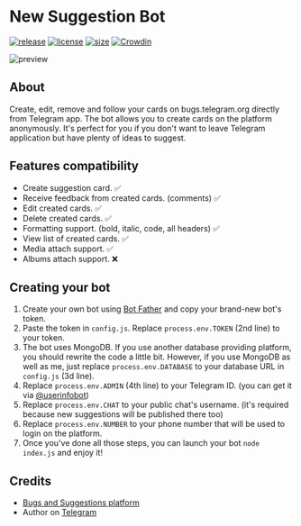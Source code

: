 # New Suggestion Bot
[![release](https://img.shields.io/badge/release-v3.6.2-green.svg?style=flat)]()
[![license](https://img.shields.io/github/license/s0ftik3/newsuggestion-bot)]()
[![size](https://img.shields.io/github/languages/code-size/s0ftik3/newsuggestion-bot)]()
[![Crowdin](https://badges.crowdin.net/newsuggestion-bot/localized.svg)](https://crowdin.com/project/newsuggestion-bot)

![preview](https://i.ibb.co/yk0PMp5/preview.png)

## About
Create, edit, remove and follow your cards on bugs.telegram.org directly from Telegram app. The bot allows you to create cards on the platform anonymously. It's perfect for you if you don't want to leave Telegram application but have plenty of ideas to suggest.

## Features compatibility
* Create suggestion card. ✅
* Receive feedback from created cards. (comments) ✅
* Edit created cards. ✅
* Delete created cards. ✅
* Formatting support. (bold, italic, code, all headers) ✅
* View list of created cards. ✅
* Media attach support. ✅
* Albums attach support. ❌

## Creating your bot
1) Create your own bot using [Bot Father](https://t.me/BotFather) and copy your brand-new bot's token.
2) Paste the token in `config.js`. Replace `process.env.TOKEN` (2nd line) to your token.
3) The bot uses MongoDB. If you use another database providing platform, you should rewrite the code a little bit. However, if you use MongoDB as well as me, just replace `process.env.DATABASE` to your database URL in `config.js` (3d line).
4) Replace `process.env.ADMIN` (4th line) to your Telegram ID. (you can get it via [@userinfobot](https://t.me/userinfobot))
5) Replace `process.env.CHAT` to your public chat's username. (it's required because new suggestions will be published there too)
6) Replace `process.env.NUMBER` to your phone number that will be used to login on the platform.
4) Once you've done all those steps, you can launch your bot `node index.js` and enjoy it!

## Credits
* [Bugs and Suggestions platform](https://bugs.telegram.org)
* Author on [Telegram](https://t.me/id160)
